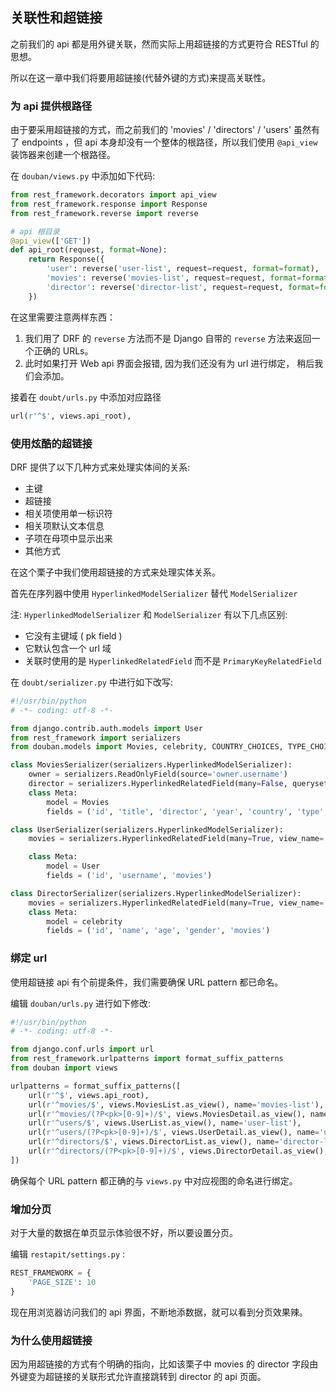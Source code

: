 ## 关联性和超链接

之前我们的 api 都是用外键关联，然而实际上用超链接的方式更符合 RESTful 的思想。

所以在这一章中我们将要用超链接(代替外键的方式)来提高关联性。

### 为 api 提供根路径

由于要采用超链接的方式，而之前我们的 'movies' / 'directors' / 'users' 虽然有了 endpoints ，但 api 本身却没有一个整体的根路径，所以我们使用 ```@api_view``` 装饰器来创建一个根路径。

在 ```douban/views.py``` 中添加如下代码: 
<!--more-->

```python
from rest_framework.decorators import api_view
from rest_framework.response import Response
from rest_framework.reverse import reverse

# api 根目录
@api_view(['GET'])
def api_root(request, format=None):
    return Response({
        'user': reverse('user-list', request=request, format=format),
        'movies': reverse('movies-list', request=request, format=format),
        'director': reverse('director-list', request=request, format=format)
    })
```

在这里需要注意两样东西：

1. 我们用了 DRF 的 ```reverse``` 方法而不是 Django 自带的 ```reverse``` 方法来返回一个正确的 URLs。
2. 此时如果打开 Web api 界面会报错, 因为我们还没有为 url 进行绑定， 稍后我们会添加。

接着在 ```doubt/urls.py``` 中添加对应路径

```python
url(r'^$', views.api_root),
```

### 使用炫酷的超链接

DRF 提供了以下几种方式来处理实体间的关系:

- 主键
- 超链接
- 相关项使用单一标识符
- 相关项默认文本信息
- 子项在母项中显示出来
- 其他方式

在这个栗子中我们使用超链接的方式来处理实体关系。

首先在序列器中使用 ```HyperlinkedModelSerializer``` 替代 ```ModelSerializer``` 

注:  ```HyperlinkedModelSerializer```  和 ```ModelSerializer``` 有以下几点区别: 

- 它没有主键域 ( pk field )
- 它默认包含一个 url 域
- 关联时使用的是 ```HyperlinkedRelatedField``` 而不是 ```PrimaryKeyRelatedField``` 

在 ```doubt/serializer.py``` 中进行如下改写: 

```python
#!/usr/bin/python
# -*- coding: utf-8 -*-

from django.contrib.auth.models import User
from rest_framework import serializers
from douban.models import Movies, celebrity, COUNTRY_CHOICES, TYPE_CHOICES

class MoviesSerializer(serializers.HyperlinkedModelSerializer):
    owner = serializers.ReadOnlyField(source='owner.username')
    director = serializers.HyperlinkedRelatedField(many=False, queryset=celebrity.objects.all(), view_name='director-detail')
    class Meta:
        model = Movies
        fields = ('id', 'title', 'director', 'year', 'country', 'type', 'rating', 'owner')

class UserSerializer(serializers.HyperlinkedModelSerializer):
    movies = serializers.HyperlinkedRelatedField(many=True, view_name='movies-detail', read_only=True)

    class Meta:
        model = User
        fields = ('id', 'username', 'movies')

class DirectorSerializer(serializers.HyperlinkedModelSerializer):
    movies = serializers.HyperlinkedRelatedField(many=True, view_name='movies-detail')
    class Meta:
        model = celebrity
        fields = ('id', 'name', 'age', 'gender', 'movies')
```

### 绑定 url

使用超链接 api 有个前提条件，我们需要确保 URL pattern 都已命名。

编辑 ```douban/urls.py``` 进行如下修改:

```python
#!/usr/bin/python
# -*- coding: utf-8 -*-

from django.conf.urls import url
from rest_framework.urlpatterns import format_suffix_patterns
from douban import views

urlpatterns = format_suffix_patterns([
    url(r'^$', views.api_root),
    url(r'^movies/$', views.MoviesList.as_view(), name='movies-list'),
    url(r'^movies/(?P<pk>[0-9]+)/$', views.MoviesDetail.as_view(), name='movies-detail'),
    url(r'^users/$', views.UserList.as_view(), name='user-list'),
    url(r'^users/(?P<pk>[0-9]+)/$', views.UserDetail.as_view(), name='user-detail'),
    url(r'^directors/$', views.DirectorList.as_view(), name='director-list'),
    url(r'^directors/(?P<pk>[0-9]+)/$', views.DirectorDetail.as_view(), name='director-detail'),
])

```

确保每个 URL pattern 都正确的与 ```views.py``` 中对应视图的命名进行绑定。

### 增加分页

对于大量的数据在单页显示体验很不好，所以要设置分页。

编辑 ```restapit/settings.py``` :

```python
REST_FRAMEWORK = {
    'PAGE_SIZE': 10
}
```

现在用浏览器访问我们的 api 界面，不断地添数据，就可以看到分页效果辣。

### 为什么使用超链接

因为用超链接的方式有个明确的指向，比如该栗子中 movies 的 director 字段由外键变为超链接的关联形式允许直接跳转到 director 的 api 页面。



